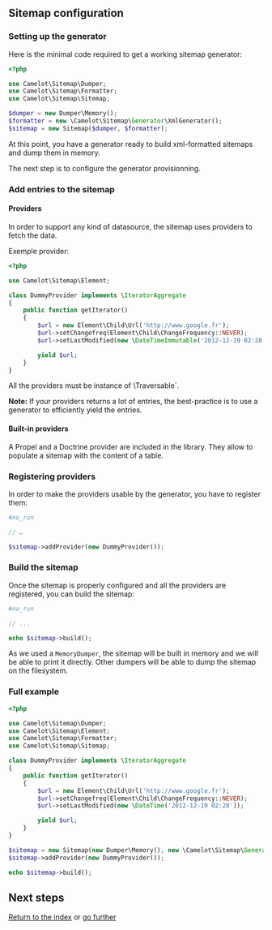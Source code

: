 ## Sitemap configuration

### Setting up the generator

Here is the minimal code required to get a working sitemap generator:

```php
<?php

use Camelot\Sitemap\Dumper;
use Camelot\Sitemap\Formatter;
use Camelot\Sitemap\Sitemap;

$dumper = new Dumper\Memory();
$formatter = new \Camelot\Sitemap\Generator\XmlGenerator();
$sitemap = new Sitemap($dumper, $formatter);
```

At this point, you have a generator ready to build xml-formatted sitemaps and
dump them in memory.

The next step is to configure the generator provisionning.


### Add entries to the sitemap

#### Providers

In order to support any kind of datasource, the sitemap uses providers to fetch
the data.

Exemple provider:

```php
<?php

use Camelot\Sitemap\Element;

class DummyProvider implements \IteratorAggregate
{
    public function getIterator()
    {
        $url = new Element\Child\Url('http://www.google.fr');
        $url->setChangefreq(Element\Child\ChangeFrequency::NEVER);
        $url->setLastModified(new \DateTimeImmutable('2012-12-19 02:28'));

        yield $url;
    }
}
```

All the providers must be instance of \Traversable`.

**Note:** If your providers returns a lot of entries, the best-practice is to
use a generator to efficiently yield the entries.


#### Built-in providers

A Propel and a Doctrine provider are included in the library. They allow to
populate a sitemap with the content of a table.


### Registering providers

In order to make the providers usable by the generator, you have to register
them:

```php
#no_run

// …

$sitemap->addProvider(new DummyProvider());
```


### Build the sitemap

Once the sitemap is properly configured and all the providers are registered,
you can build the sitemap:

```php
#no_run

// ...

echo $sitemap->build();
```

As we used a `MemoryDumper`, the sitemap will be built in memory and we will be
able to print it directly. Other dumpers will be able to dump the sitemap on the
filesystem.


### Full example

```php
<?php

use Camelot\Sitemap\Dumper;
use Camelot\Sitemap\Element;
use Camelot\Sitemap\Formatter;
use Camelot\Sitemap\Sitemap;

class DummyProvider implements \IteratorAggregate
{
    public function getIterator()
    {
        $url = new Element\Child\Url('http://www.google.fr');
        $url->setChangefreq(Element\Child\ChangeFrequency::NEVER);
        $url->setLastModified(new \DateTime('2012-12-19 02:28'));

        yield $url;
    }
}

$sitemap = new Sitemap(new Dumper\Memory(), new \Camelot\Sitemap\Generator\XmlGenerator());
$sitemap->addProvider(new DummyProvider());

echo $sitemap->build();
```


## Next steps

[Return to the index](https://github.com/K-Phoen/SitemapGenerator/blob/master/doc/index.md)
or [go further](https://github.com/K-Phoen/SitemapGenerator/blob/master/doc/more.md)
